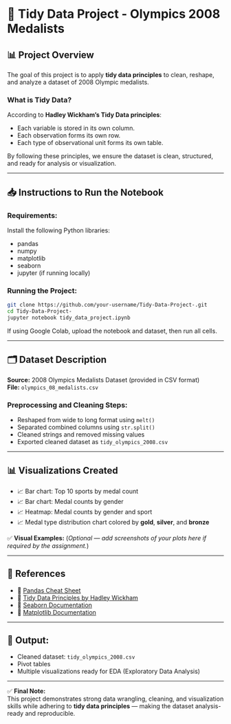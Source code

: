 # 🧹 Tidy Data Project - Olympics 2008 Medalists

## 📊 Project Overview
The goal of this project is to apply **tidy data principles** to clean, reshape, and analyze a dataset of 2008 Olympic medalists. 

### What is Tidy Data?
According to **Hadley Wickham’s Tidy Data principles**:
- Each variable is stored in its own column.
- Each observation forms its own row.
- Each type of observational unit forms its own table.

By following these principles, we ensure the dataset is clean, structured, and ready for analysis or visualization.

---

## 📥 Instructions to Run the Notebook
### Requirements:
Install the following Python libraries:
- pandas
- numpy
- matplotlib
- seaborn
- jupyter (if running locally)

### Running the Project:
```bash
git clone https://github.com/your-username/Tidy-Data-Project-.git
cd Tidy-Data-Project-
jupyter notebook tidy_data_project.ipynb
```
If using Google Colab, upload the notebook and dataset, then run all cells.

---

## 🗂 Dataset Description
**Source:** 2008 Olympics Medalists Dataset (provided in CSV format)  
**File:** `olympics_08_medalists.csv`  

### Preprocessing and Cleaning Steps:
- Reshaped from wide to long format using `melt()`
- Separated combined columns using `str.split()`
- Cleaned strings and removed missing values
- Exported cleaned dataset as `tidy_olympics_2008.csv`

---

## 📊 Visualizations Created
- 📈 Bar chart: Top 10 sports by medal count
- 📈 Bar chart: Medal counts by gender
- 📈 Heatmap: Medal counts by gender and sport
- 📈 Medal type distribution chart colored by **gold**, **silver**, and **bronze**

✅ **Visual Examples:**
(*Optional — add screenshots of your plots here if required by the assignment.*)

---

## 🔗 References
- 📖 [Pandas Cheat Sheet](https://pandas.pydata.org/Pandas_Cheat_Sheet.pdf)
- 📖 [Tidy Data Principles by Hadley Wickham](https://vita.had.co.nz/papers/tidy-data.pdf)
- 📖 [Seaborn Documentation](https://seaborn.pydata.org/)
- 📖 [Matplotlib Documentation](https://matplotlib.org/stable/contents.html)

---

## 💾 Output:
- Cleaned dataset: `tidy_olympics_2008.csv`
- Pivot tables
- Multiple visualizations ready for EDA (Exploratory Data Analysis)

---

✅ **Final Note:**  
This project demonstrates strong data wrangling, cleaning, and visualization skills while adhering to **tidy data principles** — making the dataset analysis-ready and reproducible.
